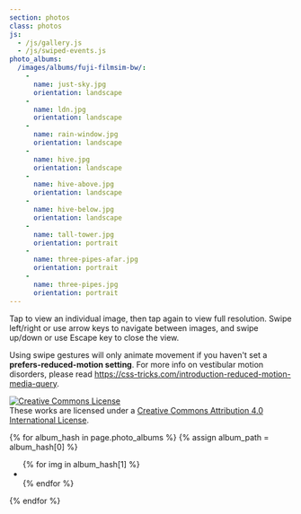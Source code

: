 ```yaml
---
section: photos
class: photos
js:
  - /js/gallery.js
  - /js/swiped-events.js
photo_albums:
  /images/albums/fuji-filmsim-bw/:
    -
      name: just-sky.jpg
      orientation: landscape
    -
      name: ldn.jpg
      orientation: landscape
    -
      name: rain-window.jpg
      orientation: landscape
    -
      name: hive.jpg
      orientation: landscape
    -
      name: hive-above.jpg
      orientation: landscape
    -
      name: hive-below.jpg
      orientation: landscape
    -
      name: tall-tower.jpg
      orientation: portrait
    -
      name: three-pipes-afar.jpg
      orientation: portrait
    -
      name: three-pipes.jpg
      orientation: portrait
---
```


Tap to view an individual image, then tap again to view full resolution. Swipe left/right or use arrow keys to navigate between images, and swipe up/down or use Escape key to close the view.

Using swipe gestures will only animate movement if you haven't set a **prefers-reduced-motion setting**. For more info on vestibular motion disorders, please read <https://css-tricks.com/introduction-reduced-motion-media-query>.

<a rel="license" style="display:inline-block;" href="http://creativecommons.org/licenses/by/4.0/"><img alt="Creative Commons License" style="border-width:0;display:block;" src="https://i.creativecommons.org/l/by/4.0/88x31.png" /></a><br />These works are licensed under a <a rel="license" href="http://creativecommons.org/licenses/by/4.0/">Creative Commons Attribution 4.0 International License</a>.

{% for album_hash in page.photo_albums %}
  {% assign album_path = album_hash[0] %}
  <ul class="list-reset photos-list side-by-side">
    {% for img in album_hash[1] %}
      <li class="photos-list-item">
        <a id="photo-{{ album_path|replace:'/','-' }}{{ img.name|remove:'.jpg' }}" class="photos-list-photo outline-big" href="{{ album_path }}{{ img.name }}" title="{{img.name}}" aria-label="View large: {{img.name}}">
          <img src="{{ album_path }}{{ img.name }}" alt="" class="orientation-{{img.orientation}}"
            srcset="{{ album_path }}{{ img.name }},
                    {{ album_path }}/3200/{{ img.name }} 3200w,
                    {{ album_path }}/2880/{{ img.name }} 2880w,
                    {{ album_path }}/2560/{{ img.name }} 2560w,
                    {{ album_path }}/2240/{{ img.name }} 2240w,
                    {{ album_path }}/1920/{{ img.name }} 1920w,
                    {{ album_path }}/1600/{{ img.name }} 1600w,
                    {{ album_path }}/1280/{{ img.name }} 1280w,
                    {{ album_path }}/960/{{ img.name }} 960w,
                    {{ album_path }}/640/{{ img.name }} 640w,
                    {{ album_path }}/320/{{ img.name }} 320w"
            sizes="(min-width: 800px) 320px,
                   calc(100vw - 7em)" />
        </a>
      </li>
    {% endfor %}
  </ul>
{% endfor %}
